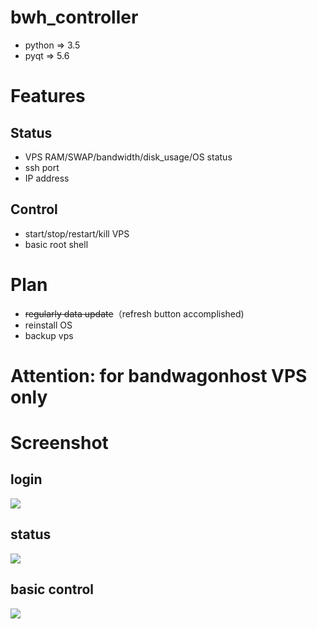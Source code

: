 # bwh_controller

- python => 3.5
- pyqt => 5.6

# Features

## Status
- VPS RAM/SWAP/bandwidth/disk_usage/OS status
- ssh port 
- IP address

## Control
- start/stop/restart/kill VPS
- basic root shell

# Plan
- ~~regularly data update~~（refresh button accomplished) 
- reinstall OS
- backup vps

# Attention: for bandwagonhost VPS only

# Screenshot
## login
![](http://ozhtfx691.bkt.clouddn.com/FSQ$U%7B%5DEQ@5_CF%7BY%288%7DTTLC.png)
## status
![](http://ozhtfx691.bkt.clouddn.com/@MLXM%7BPB8%28%7D%289AW3%2801$BQ5.png)
## basic control
![](http://ozhtfx691.bkt.clouddn.com/1521791893%281%29.png)

